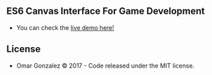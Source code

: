 ## ES6 Canvas Interface For Game Development

* You can check the [live demo here! ](https://omar-gonzalez.github.io/CYL/)

## License

* Omar Gonzalez &copy; 2017 - Code released under the MIT license.
